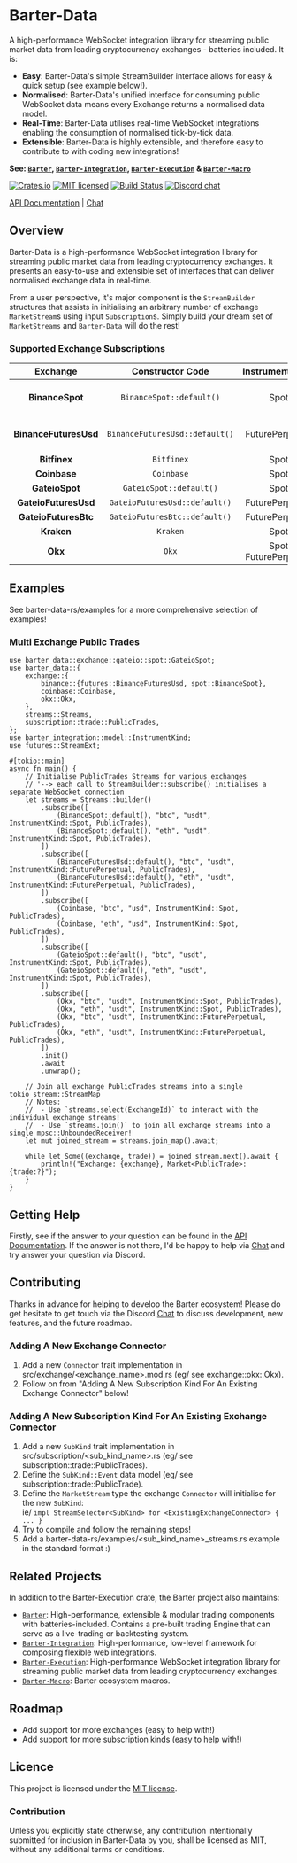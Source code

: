 # Barter-Data
A high-performance WebSocket integration library for streaming public market data from leading cryptocurrency 
exchanges - batteries included. It is:
* **Easy**: Barter-Data's simple StreamBuilder interface allows for easy & quick setup (see example below!).
* **Normalised**: Barter-Data's unified interface for consuming public WebSocket data means every Exchange returns a normalised data model.
* **Real-Time**: Barter-Data utilises real-time WebSocket integrations enabling the consumption of normalised tick-by-tick data.
* **Extensible**: Barter-Data is highly extensible, and therefore easy to contribute to with coding new integrations!

**See: [`Barter`], [`Barter-Integration`], [`Barter-Execution`] & [`Barter-Macro`]**

[![Crates.io][crates-badge]][crates-url]
[![MIT licensed][mit-badge]][mit-url]
[![Build Status][actions-badge]][actions-url]
[![Discord chat][discord-badge]][discord-url]

[crates-badge]: https://img.shields.io/crates/v/barter-data.svg
[crates-url]: https://crates.io/crates/barter-data

[mit-badge]: https://img.shields.io/badge/license-MIT-blue.svg
[mit-url]: https://gitlab.com/open-source-keir/financial-modelling/trading/barter-data-rs/-/blob/main/LICENCE

[actions-badge]: https://gitlab.com/open-source-keir/financial-modelling/trading/barter-data-rs/badges/-/blob/main/pipeline.svg
[actions-url]: https://gitlab.com/open-source-keir/financial-modelling/trading/barter-data-rs/-/commits/main

[discord-badge]: https://img.shields.io/discord/910237311332151317.svg?logo=discord&style=flat-square
[discord-url]: https://discord.gg/wE7RqhnQMV

[API Documentation] |
[Chat]

[`Barter`]: https://crates.io/crates/barter
[`Barter-Integration`]: https://crates.io/crates/barter-integration
[`Barter-Execution`]: https://crates.io/crates/barter-execution
[`Barter-Macro`]: https://crates.io/crates/barter-macro
[API Documentation]: https://docs.rs/barter-data/latest/barter_data
[Chat]: https://discord.gg/wE7RqhnQMV

## Overview
Barter-Data is a high-performance WebSocket integration library for streaming public market data from leading cryptocurrency 
exchanges. It presents an easy-to-use and extensible set of interfaces that can deliver normalised exchange data in real-time.

From a user perspective, it's major component is the `StreamBuilder` structures that assists in initialising an 
arbitrary number of exchange `MarketStream`s using input `Subscription`s. Simply build your dream set of 
`MarketStreams` and `Barter-Data` will do the rest!

### Supported Exchange Subscriptions

|       Exchange        |        Constructor Code        |                      InstrumentKinds                      |                          SubKinds                           |
|:---------------------:|:------------------------------:|:---------------------------------------------------------:|:-----------------------------------------------------------:|
|    **BinanceSpot**    |    `BinanceSpot::default()`    |                           Spot                            |      PublicTrades <br> OrderBooksL1 <br> OrderBooksL2       |                                                              |
| **BinanceFuturesUsd** | `BinanceFuturesUsd::default()` |                      FuturePerpetual                      |      PublicTrades <br> OrderBooksL1 <br> OrderBooksL2       |
|     **Bitfinex**      |           `Bitfinex`           |                           Spot                            |                        PublicTrades                         |
|     **Coinbase**      |           `Coinbase`           |                           Spot                            |                        PublicTrades                         |
|    **GateioSpot**     |    `GateioSpot::default()`     |                           Spot                            |                        PublicTrades                         |
| **GateioFuturesUsd**  | `GateioFuturesUsd::default()`  |                      FuturePerpetual                      |                        PublicTrades                         |
| **GateioFuturesBtc**  | `GateioFuturesBtc::default()`  |                      FuturePerpetual                      |                        PublicTrades                         |
|      **Kraken**       |            `Kraken`            |                           Spot                            |                        PublicTrades                         |
|        **Okx**        |             `Okx`              |                 Spot <br> FuturePerpetual                 |                        PublicTrades                         |


## Examples
See barter-data-rs/examples for a more comprehensive selection of examples! 

### Multi Exchange Public Trades
```rust,no_run
use barter_data::exchange::gateio::spot::GateioSpot;
use barter_data::{
    exchange::{
        binance::{futures::BinanceFuturesUsd, spot::BinanceSpot},
        coinbase::Coinbase,
        okx::Okx,
    },
    streams::Streams,
    subscription::trade::PublicTrades,
};
use barter_integration::model::InstrumentKind;
use futures::StreamExt;

#[tokio::main]
async fn main() {
    // Initialise PublicTrades Streams for various exchanges
    // '--> each call to StreamBuilder::subscribe() initialises a separate WebSocket connection
    let streams = Streams::builder()
        .subscribe([
            (BinanceSpot::default(), "btc", "usdt", InstrumentKind::Spot, PublicTrades),
            (BinanceSpot::default(), "eth", "usdt", InstrumentKind::Spot, PublicTrades),
        ])
        .subscribe([
            (BinanceFuturesUsd::default(), "btc", "usdt", InstrumentKind::FuturePerpetual, PublicTrades),
            (BinanceFuturesUsd::default(), "eth", "usdt", InstrumentKind::FuturePerpetual, PublicTrades),
        ])
        .subscribe([
            (Coinbase, "btc", "usd", InstrumentKind::Spot, PublicTrades),
            (Coinbase, "eth", "usd", InstrumentKind::Spot, PublicTrades),
        ])
        .subscribe([
            (GateioSpot::default(), "btc", "usdt", InstrumentKind::Spot, PublicTrades),
            (GateioSpot::default(), "eth", "usdt", InstrumentKind::Spot, PublicTrades),
        ])
        .subscribe([
            (Okx, "btc", "usdt", InstrumentKind::Spot, PublicTrades),
            (Okx, "eth", "usdt", InstrumentKind::Spot, PublicTrades),
            (Okx, "btc", "usdt", InstrumentKind::FuturePerpetual, PublicTrades),
            (Okx, "eth", "usdt", InstrumentKind::FuturePerpetual, PublicTrades),
        ])
        .init()
        .await
        .unwrap();

    // Join all exchange PublicTrades streams into a single tokio_stream::StreamMap
    // Notes:
    //  - Use `streams.select(ExchangeId)` to interact with the individual exchange streams!
    //  - Use `streams.join()` to join all exchange streams into a single mpsc::UnboundedReceiver!
    let mut joined_stream = streams.join_map().await;

    while let Some((exchange, trade)) = joined_stream.next().await {
        println!("Exchange: {exchange}, Market<PublicTrade>: {trade:?}");
    }
}
```

## Getting Help
Firstly, see if the answer to your question can be found in the [API Documentation]. If the answer is not there, I'd be 
happy to help via [Chat] and try answer your question via Discord. 

## Contributing
Thanks in advance for helping to develop the Barter ecosystem! Please do get hesitate to get touch via the Discord 
[Chat] to discuss development, new features, and the future roadmap.

### Adding A New Exchange Connector
1. Add a new `Connector` trait implementation in src/exchange/<exchange_name>.mod.rs (eg/ see exchange::okx::Okx).
2. Follow on from "Adding A New Subscription Kind For An Existing Exchange Connector" below!

### Adding A New Subscription Kind For An Existing Exchange Connector
1. Add a new `SubKind` trait implementation in src/subscription/<sub_kind_name>.rs (eg/ see subscription::trade::PublicTrades).
2. Define the `SubKind::Event` data model (eg/ see subscription::trade::PublicTrade).
3. Define the `MarketStream` type the exchange `Connector` will initialise for the new `SubKind`: <br>
   ie/ `impl StreamSelector<SubKind> for <ExistingExchangeConnector> { ... }`
4. Try to compile and follow the remaining steps!
5. Add a barter-data-rs/examples/<sub_kind_name>_streams.rs example in the standard format :)

## Related Projects
In addition to the Barter-Execution crate, the Barter project also maintains:
* [`Barter`]: High-performance, extensible & modular trading components with batteries-included. Contains a
  pre-built trading Engine that can serve as a live-trading or backtesting system.
* [`Barter-Integration`]: High-performance, low-level framework for composing flexible web integrations.
* [`Barter-Execution`]: High-performance WebSocket integration library for streaming public market data from leading
  cryptocurrency exchanges.
* [`Barter-Macro`]: Barter ecosystem macros.

## Roadmap
* Add support for more exchanges (easy to help with!)
* Add support for more subscription kinds (easy to help with!)

## Licence
This project is licensed under the [MIT license].

[MIT license]: https://gitlab.com/open-source-keir/financial-modelling/trading/barter-data-rs/-/blob/main/LICENSE

### Contribution
Unless you explicitly state otherwise, any contribution intentionally submitted
for inclusion in Barter-Data by you, shall be licensed as MIT, without any additional
terms or conditions.
